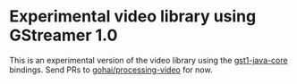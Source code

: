 Experimental video library using GStreamer 1.0
==============================================

This is an experimental version of the video library using the [gst1-java-core](https://github.com/gstreamer-java/gst1-java-core) bindings. Send PRs to [gohai/processing-video](https://github.com/gohai/processing-video) for now.
